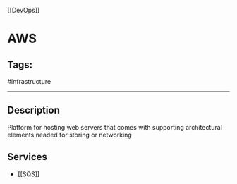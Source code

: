 [[DevOps]]

# AWS

## Tags:
#infrastructure


---


## Description
Platform for hosting web servers that comes with supporting architectural elements neaded for storing or networking

## Services
- [[SQS]]
